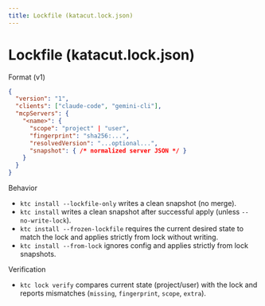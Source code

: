 ```yaml
---
title: Lockfile (katacut.lock.json)
---
```


# Lockfile (katacut.lock.json)

Format (v1)
```json
{
  "version": "1",
  "clients": ["claude-code", "gemini-cli"],
  "mcpServers": {
    "<name>": {
      "scope": "project" | "user",
      "fingerprint": "sha256:...",
      "resolvedVersion": "...optional...",
      "snapshot": { /* normalized server JSON */ }
    }
  }
}
```

Behavior
- `ktc install --lockfile-only` writes a clean snapshot (no merge).
- `ktc install` writes a clean snapshot after successful apply (unless `--no-write-lock`).
- `ktc install --frozen-lockfile` requires the current desired state to match the lock and applies strictly from lock without writing.
- `ktc install --from-lock` ignores config and applies strictly from lock snapshots.

Verification
- `ktc lock verify` compares current state (project/user) with the lock and reports mismatches (`missing`, `fingerprint`, `scope`, `extra`).
